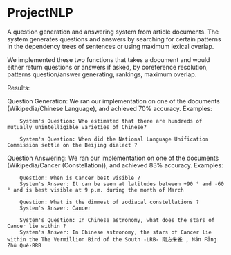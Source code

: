 # ProjectNLP
A question generation and answering system from article documents. The system generates questions and answers by searching for certain patterns in the dependency trees of sentences or using maximum lexical overlap.

We implemented these two functions that takes a document and would either return questions or answers if asked, by coreference resolution, patterns question/answer generating, rankings, maximum overlap.

Results:

Question Generation:
    We ran our implementation on one of the documents (Wikipedia/Chinese Language), and achieved 70% accuracy. Examples: 
        
        System's Question: Who estimated that there are hundreds of mutually unintelligible varieties of Chinese?
        
        System's Question: When did the National Language Unification Commission settle on the Beijing dialect ?



Question Answering:
    We ran our implementation on one of the documents (Wikipedia/Cancer (Constellation)), and achieved 83% accuracy. Examples: 
        
        Question: When is Cancer best visible ?
        System's Answer: It can be seen at latitudes between +90 ° and -60 ° and is best visible at 9 p.m. during the month of March
        
        Question: What is the dimmest of zodiacal constellations ?
        System's Answer: Cancer
        
        System's Question: In Chinese astronomy, what does the stars of Cancer lie within ?
        System's Answer: In Chinese astronomy, the stars of Cancer lie within the The Vermillion Bird of the South -LRB- 南方朱雀 , Nán Fāng Zhū Què-RRB
